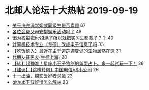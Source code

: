 # 北邮人论坛十大热帖 2019-09-19

- [关于洗完澡学姐或同级生是否素颜](https://bbs.byr.cn/article/Joke/728848) 67
- [各位会帮父母安排娱乐活动吗？](https://bbs.byr.cn/article/Talking/6149071) 48
- [因为校招把hc招满了所以就把实习生都裁了？？](https://bbs.byr.cn/article/Job/2047957) 40
- [计算机技术专业（专硕）改成电子信息了吗](https://bbs.byr.cn/article/AimGraduate/1174766) 33
- [【吃饭慎入】最近在主干道踪迹变少的生物居然在这](https://bbs.byr.cn/article/Food/504275) 31
- [代朋友征男友(坐标上海)](https://bbs.byr.cn/article/Friends/1937316) 28
- [【转】超神准！星座小王子独创的新型占卜、來一起試玩一下！](https://bbs.byr.cn/article/Constellations/326533) 26
- [【建议】【跳槽转岗】中国电信VS小公司](https://bbs.byr.cn/article/WorkLife/1129575) 26
- [十一出油，摄影爱好者求捡](https://bbs.byr.cn/article/Travel/142976) 23
- [github下载好慢怎么解决](https://bbs.byr.cn/article/MobileInternet/8998) 23


